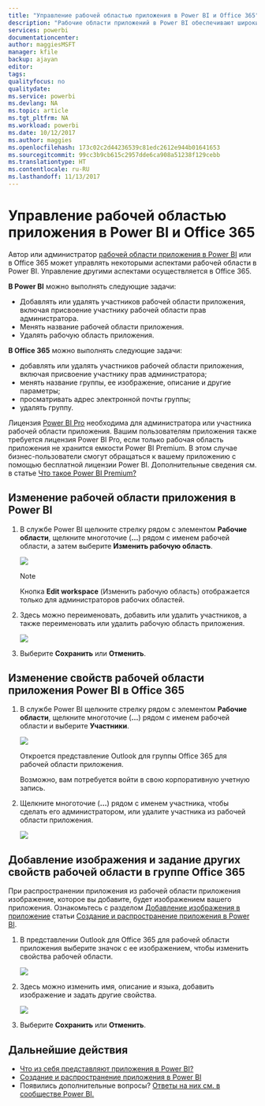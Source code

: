 ```yaml
---
title: "Управление рабочей областью приложения в Power BI и Office 365"
description: "Рабочие области приложений в Power BI обеспечивают широкие возможности для совместной работы на основе групп Office 365. Вы можете управлять рабочими областями приложений в Power BI и в Office 365."
services: powerbi
documentationcenter: 
author: maggiesMSFT
manager: kfile
backup: ajayan
editor: 
tags: 
qualityfocus: no
qualitydate: 
ms.service: powerbi
ms.devlang: NA
ms.topic: article
ms.tgt_pltfrm: NA
ms.workload: powerbi
ms.date: 10/12/2017
ms.author: maggies
ms.openlocfilehash: 173c02c2d44236539c81edc2612e944b01641653
ms.sourcegitcommit: 99cc3b9cb615c2957dde6ca908a51238f129cebb
ms.translationtype: HT
ms.contentlocale: ru-RU
ms.lasthandoff: 11/13/2017
---
```

# <a name="manage-your-app-workspace-in-power-bi-and-office-365"></a>Управление рабочей областью приложения в Power BI и Office 365
Автор или администратор [рабочей области приложения в Power BI](service-install-use-apps.md) или в Office 365 может управлять некоторыми аспектами рабочей области в Power BI. Управление другими аспектами осуществляется в Office 365. 

**В Power BI** можно выполнять следующие задачи:

* Добавлять или удалять участников рабочей области приложения, включая присвоение участнику рабочей области прав администратора.
* Менять название рабочей области приложения.
* Удалять рабочую область приложения.

**В Office 365** можно выполнять следующие задачи:

* добавлять или удалять участников рабочей области приложения, включая присвоение участнику прав администратора;
* менять название группы, ее изображение, описание и другие параметры;
* просматривать адрес электронной почты группы;
* удалять группу.

Лицензия [Power BI Pro](service-free-vs-pro.md) необходима для администратора или участника рабочей области приложения. Вашим пользователям приложения также требуется лицензия Power BI Pro, если только рабочая область приложения не хранится емкости Power BI Premium. В этом случае бизнес-пользователи смогут обращаться к вашему приложению с помощью бесплатной лицензии Power BI. Дополнительные сведения см. в статье [Что такое Power BI Premium?](service-premium.md)

## <a name="edit-your-app-workspace-in-power-bi"></a>Изменение рабочей области приложения в Power BI
1. В службе Power BI щелкните стрелку рядом с элементом **Рабочие области**, щелкните многоточие (**…**) рядом с именем рабочей области, а затем выберите **Изменить рабочую область**. 
   
   ![](media/service-manage-app-workspace-in-power-bi-and-office-365/power-bi-app-ellipsis.png)
   
   > [!NOTE]
   > Кнопка **Edit workspace** (Изменить рабочую область) отображается только для администраторов рабочих областей.
   > 
   > 
2. Здесь можно переименовать, добавить или удалить участников, а также переименовать или удалить рабочую область приложения. 
   
   ![](media/service-manage-app-workspace-in-power-bi-and-office-365/power-bi-app-edit-workspace.png)
3. Выберите **Сохранить** или **Отменить**.

## <a name="edit-power-bi-app-workspace-properties-in-office-365"></a>Изменение свойств рабочей области приложения Power BI в Office 365
1. В службе Power BI щелкните стрелку рядом с элементом **Рабочие области**, щелкните многоточие (**…**) рядом с именем рабочей области и выберите **Участники**. 
   
   ![](media/service-manage-app-workspace-in-power-bi-and-office-365/power-bi-app-ellipsis.png)
   
   Откроется представление Outlook для группы Office 365 для рабочей области приложения.
   
   Возможно, вам потребуется войти в свою корпоративную учетную запись.
2. Щелкните многоточие (**…**) рядом с именем участника, чтобы сделать его администратором, или удалите участника из рабочей области приложения. 
   
   ![](media/service-manage-app-workspace-in-power-bi-and-office-365/pbi_managegroupo365.png)

## <a name="add-an-image-and-set-other-workspace-properties-in-the-office-365-group"></a>Добавление изображения и задание других свойств рабочей области в группе Office 365
При распространении приложения из рабочей области приложения изображение, которое вы добавите, будет изображением вашего приложения. Ознакомьтесь с разделом [Добавление изображения в приложение](service-create-distribute-apps.md#add-an-image-to-your-app-optional) статьи [Создание и распространение приложения в Power BI](service-create-distribute-apps.md).

1. В представлении Outlook для Office 365 для рабочей области приложения выберите значок с ее изображением, чтобы изменить свойства рабочей области.
   
   ![](media/service-manage-app-workspace-in-power-bi-and-office-365/pbi_editgroupo365.png)
2. Здесь можно изменить имя, описание и языка, добавить изображение и задать другие свойства.
   
   ![](media/service-manage-app-workspace-in-power-bi-and-office-365/pbi_editgrpo365dialog.png)
3. Выберите **Сохранить** или **Отменить**.

## <a name="next-steps"></a>Дальнейшие действия
* [Что из себя представляют приложения в Power BI?](service-install-use-apps.md)
* [Создание и распространение приложения в Power BI](service-create-distribute-apps.md)
* Появились дополнительные вопросы? [Ответы на них см. в сообществе Power BI.](http://community.powerbi.com/)

